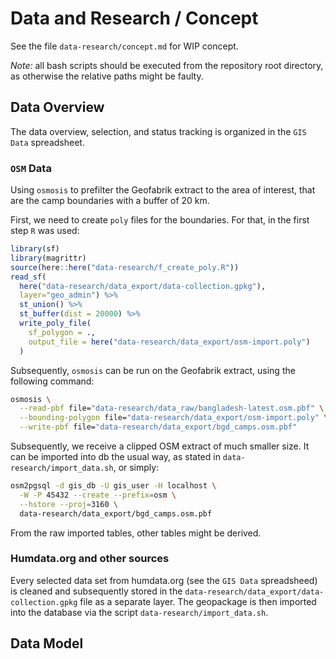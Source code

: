 # Data and Research / Concept

See the file `data-research/concept.md` for WIP concept.

_Note:_ all bash scripts should be executed from the repository root
directory, as otherwise the relative paths might be faulty.

<!-- #TODO find a way for robust relative paths in bash scripts... -->

## Data Overview

The data overview, selection, and status tracking is organized in the 
`GIS Data` spreadsheet.


### `OSM` Data

Using `osmosis` to prefilter the Geofabrik extract to the area of interest,
that are the camp boundaries with a buffer of 20 km.

First, we need to create `poly` files for the boundaries. For that, in the 
first step `R` was used:

```r
library(sf)
library(magrittr)
source(here::here("data-research/f_create_poly.R"))
read_sf(
  here("data-research/data_export/data-collection.gpkg"),
  layer="geo_admin") %>%
  st_union() %>%
  st_buffer(dist = 20000) %>%
  write_poly_file(
    sf_polygon = .,
    output_file = here("data-research/data_export/osm-import.poly")
  )
```

Subsequently, `osmosis` can be run on the Geofabrik extract, using the
following command:

```zsh
osmosis \
  --read-pbf file="data-research/data_raw/bangladesh-latest.osm.pbf" \
  --bounding-polygon file="data-research/data_export/osm-import.poly" \
  --write-pbf file="data-research/data_export/bgd_camps.osm.pbf"
```

Subsequently, we receive a clipped OSM extract of much smaller size. It can
be imported into db the usual way, as stated in `data-research/import_data.sh`,
or simply:

```zsh
osm2pgsql -d gis_db -U gis_user -H localhost \
  -W -P 45432 --create --prefix=osm \
  --hstore --proj=3160 \
  data-research/data_export/bgd_camps.osm.pbf
```

From the raw imported tables, other tables might be derived. 

### Humdata.org and other sources

Every selected data set from humdata.org (see the `GIS Data` spreadsheed)
is cleaned and subsequently stored in the `data-research/data_export/data-collection.gpkg`
file as a separate layer. The geopackage is then imported into the database
via the script `data-research/import_data.sh`.

## Data Model


<!-- Include data model graph here -->


